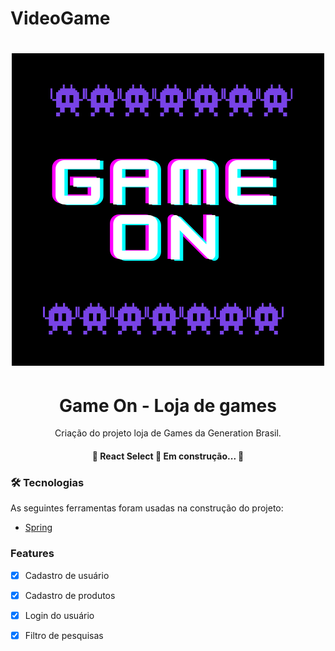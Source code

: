 # VideoGame

<h1 align="center">
  <img alt="Logo" title="#Logo" src="certificate (1).png" />
</h1>

<h1 align="center">Game On - Loja de games</h1>
<p align="center">Criação do projeto loja de Games da Generation Brasil.</p>

<h4 align="center"> 
	🚧  React Select 🚀 Em construção...  🚧
</h4>

### 🛠 Tecnologias

As seguintes ferramentas foram usadas na construção do projeto:

- [Spring](https://start.spring.io/)

### Features

- [x] Cadastro de usuário
- [x] Cadastro de produtos
- [x] Login do usuário
- [x] Filtro de pesquisas 

